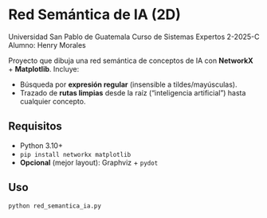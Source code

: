 # Red Semántica de IA (2D)
Universidad San Pablo de Guatemala
Curso de  Sistemas Expertos 2-2025-C
Alumno: Henry Morales

Proyecto   que dibuja una red semántica de conceptos de IA con **NetworkX** + **Matplotlib**.
Incluye:
- Búsqueda por **expresión regular** (insensible a tildes/mayúsculas).
- Trazado de **rutas limpias** desde la raíz (“inteligencia artificial”) hasta cualquier concepto.

## Requisitos
- Python 3.10+
- `pip install networkx matplotlib`
- **Opcional** (mejor layout): Graphviz + `pydot`

## Uso
```bash
python red_semantica_ia.py
